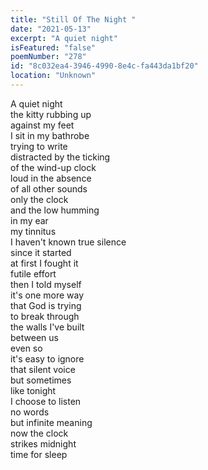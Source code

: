 ```yaml
---
title: "Still Of The Night "
date: "2021-05-13"
excerpt: "A quiet night"
isFeatured: "false"
poemNumber: "278"
id: "8c032ea4-3946-4990-8e4c-fa443da1bf20"
location: "Unknown"
---
```


A quiet night  
the kitty rubbing up  
against my feet  
I sit in my bathrobe  
trying to write  
distracted by the ticking  
of the wind-up clock  
loud in the absence  
of all other sounds  
only the clock  
and the low humming  
in my ear  
my tinnitus  
I haven't known true silence  
since it started  
at first I fought it  
futile effort  
then I told myself  
it's one more way  
that God is trying  
to break through  
the walls I've built  
between us  
even so  
it's easy to ignore  
that silent voice  
but sometimes  
like tonight  
I choose to listen  
no words  
but infinite meaning  
now the clock  
strikes midnight  
time for sleep
